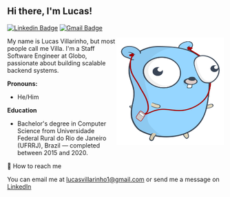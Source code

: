 ## Hi there, I'm Lucas!

[![Linkedin Badge](https://img.shields.io/badge/-Lucas%20Villarinho-blue?style=flat-square&logo=Linkedin&logoColor=white&link=https://www.linkedin.com/in/lucas-villarinho/)](https://www.linkedin.com/in/lucas-villarinho/) [![Gmail Badge](https://img.shields.io/badge/-lucasvillarinho1@gmail.com-c14438?style=flat-square&logo=Gmail&logoColor=white&link=mailto:lucasvillarinho1@gmail.com)](mailto:lucasvillarinho1@gmail.com)


<img align="right" width="250" height="250" alt="image" src="https://github.com/lucasvillarinho/lucasvillarinho/blob/main/music.svg" />


My name is Lucas Villarinho, but most people call me Villa. 
I'm a Staff Software Engineer at Globo, passionate about building scalable backend systems.


**Pronouns:**

- He/Him

**Education**

- Bachelor's degree in Computer Science from Universidade Federal Rural do Rio de Janeiro (UFRRJ), Brazil — completed between 2015 and 2020.

💬  How to reach me

You can email me at [lucasvillarinho1@gmail.com](mailto:lucasvillarinho1@gmail.com)  or send me a message on [LinkedIn](https://www.linkedin.com/in/lucas-villarinho/)

